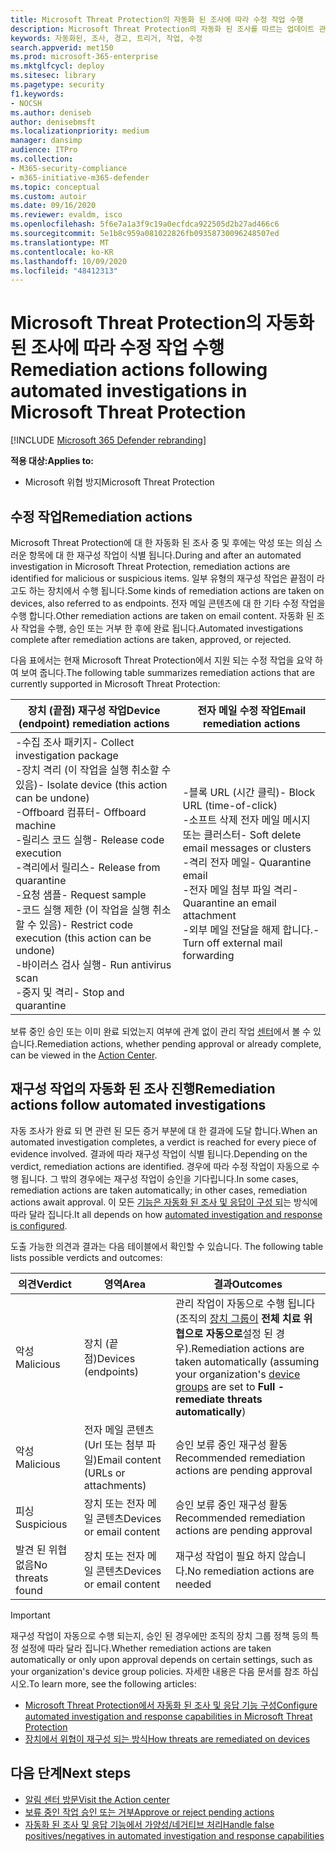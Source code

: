 ```yaml
---
title: Microsoft Threat Protection의 자동화 된 조사에 따라 수정 작업 수행
description: Microsoft Threat Protection의 자동화 된 조사를 따르는 업데이트 관리 작업에 대 한 개요를 확인 하세요.
keywords: 자동화된, 조사, 경고, 트리거, 작업, 수정
search.appverid: met150
ms.prod: microsoft-365-enterprise
ms.mktglfcycl: deploy
ms.sitesec: library
ms.pagetype: security
f1.keywords:
- NOCSH
ms.author: deniseb
author: denisebmsft
ms.localizationpriority: medium
manager: dansimp
audience: ITPro
ms.collection:
- M365-security-compliance
- m365-initiative-m365-defender
ms.topic: conceptual
ms.custom: autoir
ms.date: 09/16/2020
ms.reviewer: evaldm, isco
ms.openlocfilehash: 5f6e7a1a3f9c19a0ecfdca922505d2b27ad466c6
ms.sourcegitcommit: 5e1b8c959a081022826fb09358730096248507ed
ms.translationtype: MT
ms.contentlocale: ko-KR
ms.lasthandoff: 10/09/2020
ms.locfileid: "48412313"
---
```

# <a name="remediation-actions-following-automated-investigations-in-microsoft-threat-protection"></a><span data-ttu-id="1eb37-104">Microsoft Threat Protection의 자동화 된 조사에 따라 수정 작업 수행</span><span class="sxs-lookup"><span data-stu-id="1eb37-104">Remediation actions following automated investigations in Microsoft Threat Protection</span></span>

[!INCLUDE [Microsoft 365 Defender rebranding](../includes/microsoft-defender.md)]


<span data-ttu-id="1eb37-105">**적용 대상:**</span><span class="sxs-lookup"><span data-stu-id="1eb37-105">**Applies to:**</span></span>
- <span data-ttu-id="1eb37-106">Microsoft 위협 방지</span><span class="sxs-lookup"><span data-stu-id="1eb37-106">Microsoft Threat Protection</span></span>


## <a name="remediation-actions"></a><span data-ttu-id="1eb37-107">수정 작업</span><span class="sxs-lookup"><span data-stu-id="1eb37-107">Remediation actions</span></span>

<span data-ttu-id="1eb37-108">Microsoft Threat Protection에 대 한 자동화 된 조사 중 및 후에는 악성 또는 의심 스러운 항목에 대 한 재구성 작업이 식별 됩니다.</span><span class="sxs-lookup"><span data-stu-id="1eb37-108">During and after an automated investigation in Microsoft Threat Protection, remediation actions are identified for malicious or suspicious items.</span></span> <span data-ttu-id="1eb37-109">일부 유형의 재구성 작업은 끝점이 라고도 하는 장치에서 수행 됩니다.</span><span class="sxs-lookup"><span data-stu-id="1eb37-109">Some kinds of remediation actions are taken on devices, also referred to as endpoints.</span></span> <span data-ttu-id="1eb37-110">전자 메일 콘텐츠에 대 한 기타 수정 작업을 수행 합니다.</span><span class="sxs-lookup"><span data-stu-id="1eb37-110">Other remediation actions are taken on email content.</span></span> <span data-ttu-id="1eb37-111">자동화 된 조사 작업을 수행, 승인 또는 거부 한 후에 완료 됩니다.</span><span class="sxs-lookup"><span data-stu-id="1eb37-111">Automated investigations complete after remediation actions are taken, approved, or rejected.</span></span>

<span data-ttu-id="1eb37-112">다음 표에서는 현재 Microsoft Threat Protection에서 지원 되는 수정 작업을 요약 하 여 보여 줍니다.</span><span class="sxs-lookup"><span data-stu-id="1eb37-112">The following table summarizes remediation actions that are currently supported in Microsoft Threat Protection:</span></span> 

|<span data-ttu-id="1eb37-113">장치 (끝점) 재구성 작업</span><span class="sxs-lookup"><span data-stu-id="1eb37-113">Device (endpoint) remediation actions</span></span>  |<span data-ttu-id="1eb37-114">전자 메일 수정 작업</span><span class="sxs-lookup"><span data-stu-id="1eb37-114">Email remediation actions</span></span>  |
|---------|---------|
|<span data-ttu-id="1eb37-115">-수집 조사 패키지</span><span class="sxs-lookup"><span data-stu-id="1eb37-115">- Collect investigation package</span></span> <br/><span data-ttu-id="1eb37-116">-장치 격리 (이 작업을 실행 취소할 수 있음)</span><span class="sxs-lookup"><span data-stu-id="1eb37-116">- Isolate device (this action can be undone)</span></span><br/><span data-ttu-id="1eb37-117">-Offboard 컴퓨터</span><span class="sxs-lookup"><span data-stu-id="1eb37-117">- Offboard machine</span></span> <br/><span data-ttu-id="1eb37-118">-릴리스 코드 실행</span><span class="sxs-lookup"><span data-stu-id="1eb37-118">- Release code execution</span></span> <br/><span data-ttu-id="1eb37-119">-격리에서 릴리스</span><span class="sxs-lookup"><span data-stu-id="1eb37-119">- Release from quarantine</span></span> <br/><span data-ttu-id="1eb37-120">-요청 샘플</span><span class="sxs-lookup"><span data-stu-id="1eb37-120">- Request sample</span></span> <br/><span data-ttu-id="1eb37-121">-코드 실행 제한 (이 작업을 실행 취소할 수 있음)</span><span class="sxs-lookup"><span data-stu-id="1eb37-121">- Restrict code execution (this action can be undone)</span></span> <br/><span data-ttu-id="1eb37-122">-바이러스 검사 실행</span><span class="sxs-lookup"><span data-stu-id="1eb37-122">- Run antivirus scan</span></span> <br/><span data-ttu-id="1eb37-123">-중지 및 격리</span><span class="sxs-lookup"><span data-stu-id="1eb37-123">- Stop and quarantine</span></span>      |<span data-ttu-id="1eb37-124">-블록 URL (시간 클릭)</span><span class="sxs-lookup"><span data-stu-id="1eb37-124">- Block URL (time-of-click)</span></span><br/><span data-ttu-id="1eb37-125">-소프트 삭제 전자 메일 메시지 또는 클러스터</span><span class="sxs-lookup"><span data-stu-id="1eb37-125">- Soft delete email messages or clusters</span></span><br/><span data-ttu-id="1eb37-126">-격리 전자 메일</span><span class="sxs-lookup"><span data-stu-id="1eb37-126">- Quarantine email</span></span><br/><span data-ttu-id="1eb37-127">-전자 메일 첨부 파일 격리</span><span class="sxs-lookup"><span data-stu-id="1eb37-127">- Quarantine an email attachment</span></span><br/><span data-ttu-id="1eb37-128">-외부 메일 전달을 해제 합니다.</span><span class="sxs-lookup"><span data-stu-id="1eb37-128">- Turn off external mail forwarding</span></span>          |

<span data-ttu-id="1eb37-129">보류 중인 승인 또는 이미 완료 되었는지 여부에 관계 없이 관리 작업 [센터](https://docs.microsoft.com/microsoft-365/security/mtp/mtp-action-center)에서 볼 수 있습니다.</span><span class="sxs-lookup"><span data-stu-id="1eb37-129">Remediation actions, whether pending approval or already complete, can be viewed in the [Action Center](https://docs.microsoft.com/microsoft-365/security/mtp/mtp-action-center).</span></span>

## <a name="remediation-actions-follow-automated-investigations"></a><span data-ttu-id="1eb37-130">재구성 작업의 자동화 된 조사 진행</span><span class="sxs-lookup"><span data-stu-id="1eb37-130">Remediation actions follow automated investigations</span></span>

<span data-ttu-id="1eb37-131">자동 조사가 완료 되 면 관련 된 모든 증거 부분에 대 한 결과에 도달 합니다.</span><span class="sxs-lookup"><span data-stu-id="1eb37-131">When an automated investigation completes, a verdict is reached for every piece of evidence involved.</span></span> <span data-ttu-id="1eb37-132">결과에 따라 재구성 작업이 식별 됩니다.</span><span class="sxs-lookup"><span data-stu-id="1eb37-132">Depending on the verdict, remediation actions are identified.</span></span> <span data-ttu-id="1eb37-133">경우에 따라 수정 작업이 자동으로 수행 됩니다. 그 밖의 경우에는 재구성 작업이 승인을 기다립니다.</span><span class="sxs-lookup"><span data-stu-id="1eb37-133">In some cases, remediation actions are taken automatically; in other cases, remediation actions await approval.</span></span> <span data-ttu-id="1eb37-134">이 모든 [기능은 자동화 된 조사 및 응답이 구성 되](mtp-configure-auto-investigation-response.md)는 방식에 따라 달라 집니다.</span><span class="sxs-lookup"><span data-stu-id="1eb37-134">It all depends on how [automated investigation and response is configured](mtp-configure-auto-investigation-response.md).</span></span>

<span data-ttu-id="1eb37-135">도출 가능한 의견과 결과는 다음 테이블에서 확인할 수 있습니다. </span><span class="sxs-lookup"><span data-stu-id="1eb37-135">The following table lists possible verdicts and outcomes:</span></span>

|<span data-ttu-id="1eb37-136">의견</span><span class="sxs-lookup"><span data-stu-id="1eb37-136">Verdict</span></span>    |<span data-ttu-id="1eb37-137">영역</span><span class="sxs-lookup"><span data-stu-id="1eb37-137">Area</span></span>    |<span data-ttu-id="1eb37-138">결과</span><span class="sxs-lookup"><span data-stu-id="1eb37-138">Outcomes</span></span>|
|------|------|------|
|<span data-ttu-id="1eb37-139">악성</span><span class="sxs-lookup"><span data-stu-id="1eb37-139">Malicious</span></span>    |<span data-ttu-id="1eb37-140">장치 (끝점)</span><span class="sxs-lookup"><span data-stu-id="1eb37-140">Devices (endpoints)</span></span>    |<span data-ttu-id="1eb37-141">관리 작업이 자동으로 수행 됩니다 (조직의 [장치 그룹이](mtp-configure-auto-investigation-response.md#review-or-change-the-automation-level-for-device-groups) **전체 치료 위협으로 자동으로**설정 된 경우).</span><span class="sxs-lookup"><span data-stu-id="1eb37-141">Remediation actions are taken automatically (assuming your organization's [device groups](mtp-configure-auto-investigation-response.md#review-or-change-the-automation-level-for-device-groups) are set to **Full - remediate threats automatically**)</span></span>|
|<span data-ttu-id="1eb37-142">악성</span><span class="sxs-lookup"><span data-stu-id="1eb37-142">Malicious</span></span>    |<span data-ttu-id="1eb37-143">전자 메일 콘텐츠 (Url 또는 첨부 파일)</span><span class="sxs-lookup"><span data-stu-id="1eb37-143">Email content (URLs or attachments)</span></span> | <span data-ttu-id="1eb37-144">승인 보류 중인 재구성 활동 </span><span class="sxs-lookup"><span data-stu-id="1eb37-144">Recommended remediation actions are pending approval</span></span>|
|<span data-ttu-id="1eb37-145">피싱</span><span class="sxs-lookup"><span data-stu-id="1eb37-145">Suspicious</span></span>    |<span data-ttu-id="1eb37-146">장치 또는 전자 메일 콘텐츠</span><span class="sxs-lookup"><span data-stu-id="1eb37-146">Devices or email content</span></span> |<span data-ttu-id="1eb37-147">승인 보류 중인 재구성 활동 </span><span class="sxs-lookup"><span data-stu-id="1eb37-147">Recommended remediation actions are pending approval</span></span>|
|<span data-ttu-id="1eb37-148">발견 된 위협 없음</span><span class="sxs-lookup"><span data-stu-id="1eb37-148">No threats found</span></span>    |<span data-ttu-id="1eb37-149">장치 또는 전자 메일 콘텐츠</span><span class="sxs-lookup"><span data-stu-id="1eb37-149">Devices or email content</span></span>    |<span data-ttu-id="1eb37-150">재구성 작업이 필요 하지 않습니다.</span><span class="sxs-lookup"><span data-stu-id="1eb37-150">No remediation actions are needed</span></span>|

> [!IMPORTANT]
> <span data-ttu-id="1eb37-151">재구성 작업이 자동으로 수행 되는지, 승인 된 경우에만 조직의 장치 그룹 정책 등의 특정 설정에 따라 달라 집니다.</span><span class="sxs-lookup"><span data-stu-id="1eb37-151">Whether remediation actions are taken automatically or only upon approval depends on certain settings, such as your organization's device group policies.</span></span> <span data-ttu-id="1eb37-152">자세한 내용은 다음 문서를 참조 하십시오.</span><span class="sxs-lookup"><span data-stu-id="1eb37-152">To learn more, see the following articles:</span></span>
> - [<span data-ttu-id="1eb37-153">Microsoft Threat Protection에서 자동화 된 조사 및 응답 기능 구성</span><span class="sxs-lookup"><span data-stu-id="1eb37-153">Configure automated investigation and response capabilities in Microsoft Threat Protection</span></span>](mtp-configure-auto-investigation-response.md)
> - [<span data-ttu-id="1eb37-154">장치에서 위협이 재구성 되는 방식</span><span class="sxs-lookup"><span data-stu-id="1eb37-154">How threats are remediated on devices</span></span>](https://docs.microsoft.com/windows/security/threat-protection/microsoft-defender-atp/automated-investigations)

## <a name="next-steps"></a><span data-ttu-id="1eb37-155">다음 단계</span><span class="sxs-lookup"><span data-stu-id="1eb37-155">Next steps</span></span>

- [<span data-ttu-id="1eb37-156">알림 센터 방문</span><span class="sxs-lookup"><span data-stu-id="1eb37-156">Visit the Action center</span></span>](https://docs.microsoft.com/microsoft-365/security/mtp/mtp-action-center)
- [<span data-ttu-id="1eb37-157">보류 중인 작업 승인 또는 거부</span><span class="sxs-lookup"><span data-stu-id="1eb37-157">Approve or reject pending actions</span></span>](https://docs.microsoft.com/microsoft-365/security/mtp/mtp-autoir-actions)
- [<span data-ttu-id="1eb37-158">자동화 된 조사 및 응답 기능에서 가양성/네거티브 처리</span><span class="sxs-lookup"><span data-stu-id="1eb37-158">Handle false positives/negatives in automated investigation and response capabilities</span></span>](mtp-autoir-report-false-positives-negatives.md)
